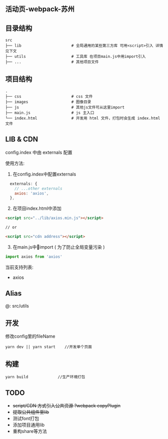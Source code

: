 ## 活动页-webpack-苏州

## 目录结构

```
src
├── lib                      # 全局通用的某些第三方库 可用<script>引入 详情见下文
├── utils                    # 工具库 在项目main.js中用import引入
├── ...                      # 其他项目文件
```

## 项目结构

```
.
├── css                      # css 文件
├── images                   # 图像目录
├── js                       # 其他js文件可从这里import
├── main.js                  # js 主入口
└── index.html               # 开发用 html 文件，打包时会生成 index.html 文件
```

## LIB & CDN

config.index 中由 externals 配置

使用方法:

1. 在config.index中配置externals

```js
  externals: {
    // ...other externals
    axios: 'axios',
  },
```

2. 在项目index.html中添加

```html
<script src="../lib/axios.min.js"></script>

// or

<script src="cdn address"></script>
```

3. 在main.js中import ( 为了防止全局变量污染 )

```js
import axios from 'axios' 
```


当前支持列表:

- axios


## Alias 
      
@: src/utils


## 开发

修改config里的fileName

```shell 
yarn dev || yarn start    //开发单个页面
```

## 构建

```shell
yarn build             //生产环境打包
```

## TODO

- ~~script/CDN 方式引入公共资源 ?webpack copyPlugin~~
- ~~提取公共组件至lib~~
- 测试font打包
- 添加项目通用lib
- 重构share等方法
